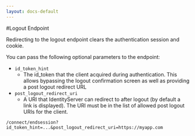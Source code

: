 ```yaml
---
layout: docs-default
---
```


#Logout Endpoint

Redirecting to the logout endpoint clears the authentication session and cookie.

You can pass the following optional parameters to the endpoint:

* `id_token_hint`
    * The id_token that the client acquired during authentication.
     This allows bypassing the logout confirmation screen as well as providing a post logout redirect URL
* `post_logout_redirect_uri`
    * A URI that IdentityServer can redirect to after logout (by default a link is displayed). The URI must be in the list of allowed post logout URIs for the client.


```
/connect/endsession?id_token_hint=...&post_logout_redirect_uri=https://myapp.com
```
